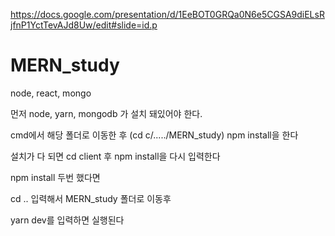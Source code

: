 https://docs.google.com/presentation/d/1EeBOT0GRQa0N6e5CGSA9diELsRjfnP1YctTevAJd8Uw/edit#slide=id.p

# MERN_study


node, react, mongo

먼저 node, yarn, mongodb 가 설치 돼있어야 한다.

cmd에서 해당 폴더로 이동한 후 (cd c/...../MERN_study) npm install을 한다

설치가 다 되면 cd client 후 npm install을 다시 입력한다

npm install 두번 했다면

cd .. 입력해서 MERN_study 폴더로 이동후

yarn dev를 입력하면 실행된다

